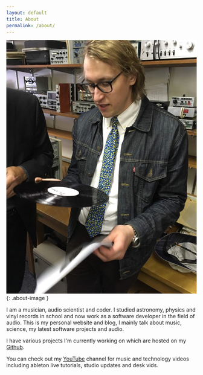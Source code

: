 ```yaml
---
layout: default
title: About
permalink: /about/
---
```


![Profile Picture](/assets/profile-pic.JPG){: .about-image }

I am a musician, audio scientist and coder. I studied astronomy, physics and vinyl records in school and now work as a software developer in the field of audio. This is my personal website and blog, I mainly talk about music, science, my latest software projects and audio.

I have various projects I'm currently working on which are hosted on my [Github](https://github.com/CJmusic). 

You can check out my [YouTube](https://www.youtube.com/chrisjosephyt) channel for music and technology videos including ableton live tutorials, studio updates and desk vids.



